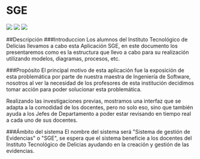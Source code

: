 # SGE

![](https://img.shields.io/badge/python-v3.8-blue) ![](https://img.shields.io/badge/Django-v3.0.3-blue) ![](https://img.shields.io/badge/Angular-v8-red)

##Descripción
###Introduccion
Los alumnos del Instituto Tecnológico de Delicias llevamos a cabo esta Aplicación SGE, en este documento los presentaremos como es la estructura que llevo a cabo para su realización utilizando modelos, diagramas, procesos, etc. 

###Propósito 
El principal motivo de esta aplicación fue la exposición de esta problemática por parte de nuestra maestra de Ingeniería de Software, nosotros al ver la necesidad de los profesores de esta institución decidimos tomar acción para poder solucionar esta problemática. 

Realizando las investigaciones previas, mostramos una interfaz que se adapta a la comodidad de los docentes, pero no solo eso, sino que también ayuda a los Jefes de Departamento a poder estar revisando en tiempo real a cada uno de sus docentes. 

###Ámbito del sistema 
El nombre del sistema será "Sistema de gestión de Evidencias" o "SGE", se espera que el sistema beneficie a los docentes del Instituto Tecnológico de Delicias ayudando en la creación y gestión de las evidencias. 


